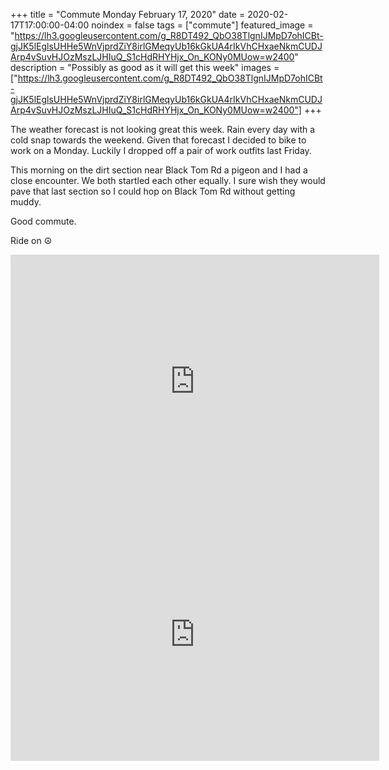 +++
title =  "Commute Monday February 17, 2020"
date = 2020-02-17T17:00:00-04:00
noindex = false
tags = ["commute"]
featured_image = "https://lh3.googleusercontent.com/g_R8DT492_QbO38TlgnIJMpD7ohICBt-gjJK5lEglsUHHe5WnVjprdZiY8irlGMeqyUb16kGkUA4rIkVhCHxaeNkmCUDJArp4vSuvHJOzMszLJHIuQ_S1cHdRHYHjx_On_KONy0MUow=w2400"
description = "Possibly as good as it will get this week"
images = ["https://lh3.googleusercontent.com/g_R8DT492_QbO38TlgnIJMpD7ohICBt-gjJK5lEglsUHHe5WnVjprdZiY8irlGMeqyUb16kGkUA4rIkVhCHxaeNkmCUDJArp4vSuvHJOzMszLJHIuQ_S1cHdRHYHjx_On_KONy0MUow=w2400"]
+++

The weather forecast is not looking great this week. Rain every day with a cold snap towards the weekend. Given that forecast I decided to bike to work on a Monday. Luckily I dropped off a pair of work outfits last Friday.

This morning on the dirt section near Black Tom Rd a pigeon and I had a close encounter. We both startled each other equally. I sure wish they would pave that last section so I could hop on Black Tom Rd without getting muddy.

Good commute.

Ride on ☮


<iframe height='405' width='590' frameborder='0' allowtransparency='true' scrolling='no' src='https://www.strava.com/activities/3107255059/embed/403fa492975dcf448dbd97298e67c8376bfc8361'></iframe>

<iframe height='405' width='590' frameborder='0' allowtransparency='true' scrolling='no' src='https://www.strava.com/activities/3109001817/embed/7dd4d1b729e09de72764a8716640c5a63ba11db3'></iframe>
